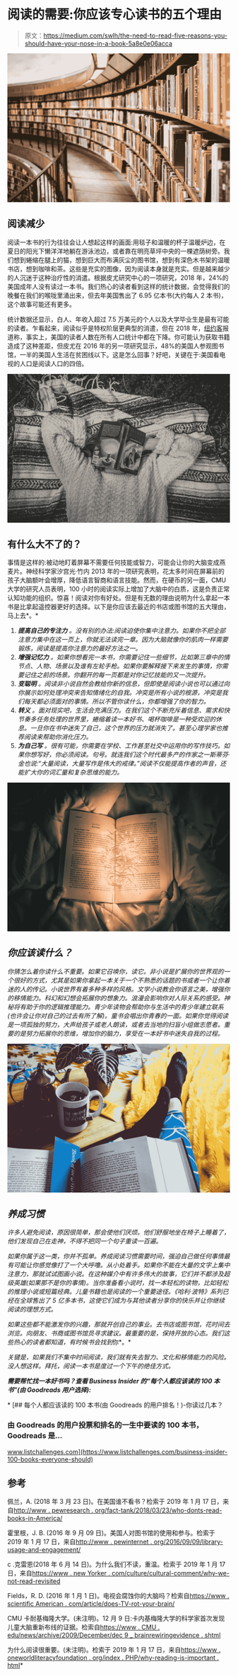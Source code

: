# 阅读的需要:你应该专心读书的五个理由

> 原文：<https://medium.com/swlh/the-need-to-read-five-reasons-you-should-have-your-nose-in-a-book-5a8e0e06acca>

![](img/cf0f18c565b53d0837340e00d3777a36.png)

## 阅读减少

阅读一本书的行为往往会让人想起这样的画面:用毯子和温暖的杯子温暖炉边，在夏日的阳光下懒洋洋地躺在游泳池边，或者靠在明亮草坪中央的一棵遮荫树旁。我们想到蜷缩在腿上的猫，想到巨大而布满灰尘的图书馆，想到有深色木书架的温暖书店，想到咖啡和茶。这些是充实的图像，因为阅读本身就是充实。但是越来越少的人沉迷于这种治疗性的消遣。根据皮尤研究中心的一项研究，2018 年，24%的美国成年人没有读过一本书。我们热心的读者看到这样的统计数据，会觉得我们的晚餐在我们的喉咙里涌出来，但去年美国售出了 6.95 亿本书(大约每人 2 本书)，这个故事可能还有更多。

统计数据还显示，白人、年收入超过 7.5 万美元的个人以及大学毕业生是最有可能的读者。乍看起来，阅读似乎是特权阶层更典型的消遣，但在 2018 年，[纽约客](https://www.newyorker.com/culture/cultural-comment/why-we-dont-read-revisited)报道称，事实上，美国的读者人数在所有人口统计中都在下降。你可能认为获取书籍造成了这种差距，但皮尤在 2016 年的另一项研究显示，48%的美国人参观图书馆，一半的美国人生活在贫困线以下。这是怎么回事？好吧，关键在于:美国看电视的人口是阅读人口的四倍。

![](img/f4b44d039d61b173c0cc6759af73f6c6.png)

## 有什么大不了的？

事情是这样的:被动地盯着屏幕不需要任何技能或智力，可能会让你的大脑变成燕麦片。神经科学家汐宫光·竹内 2013 年的一项研究表明，花太多时间在屏幕前的孩子大脑额叶会增厚，降低语言智商和语言技能。然而，在硬币的另一面，CMU 大学的研究人员表明，100 小时的阅读实际上增加了大脑中的白质，这是负责正常认知功能的组织。惊喜！阅读对你有好处。但是有无数的理由说明为什么拿起一本书是比拿起遥控器更好的选择。以下是你应该去最近的书店或图书馆的五大理由，马上去*。*

1.  ****提高自己的专注力*** 。没有别的办法:阅读迫使你集中注意力。如果你不把全部注意力集中在这一页上，你就无法读完一章。因为大脑就像你的肌肉一样需要锻炼，阅读是提高你注意力的最好方法之一。*
2.  ****增强记忆力*** 。如果你想看完一本书，你需要记住一些细节，比如第三章中的情节点、人物、场景以及谁有左轮手枪。如果你要解释接下来发生的事情，你需要记住之前的场景。你翻开的每一页都是对你记忆技能的又一次提升。*
3.  ****变聪明*** 。阅读非小说自然会教给你新的信息，但即使是阅读小说也可以通过向你展示如何处理冲突来告知情绪化的自我。冲突是所有小说的根源，冲突是我们每天都必须面对的事情。所以不管你读什么，你都增强了你的智力。*
4.  ****转义*** 。面对现实吧，生活会充满压力。在我们这个不断充斥着信息、需求和快节奏多任务处理的世界里，蜷缩着读一本好书、喝杯咖啡是一种受欢迎的休息。一旦你在书中迷失了自己，这个世界的压力就消失了。甚至心理学家也推荐阅读来帮助你消化压力。*
5.  ****为自己写*** 。很有可能，你需要在学校、工作甚至社交中运用你的写作技巧。如果你想写好，你必须阅读。句号。就连我们这个时代最多产的作家之一斯蒂芬·金也说:“大量阅读，大量写作是伟大的戒律。”阅读不仅能提高作者的声音，还能扩大你的词汇量和复杂思维的能力。*

*![](img/e2909853d5bb384d25a8a426fe76f7c6.png)*

## *你应该读什么？*

*你猜怎么着你读什么不重要。如果它召唤你，读它。非小说是扩展你的世界观的一个很好的方式，尤其是如果你拿起一本关于一个不熟悉的话题的书或者一个让你着迷的人的传记。小说世界有着多种多样的风格。文学小说教会你语言之美，增强你的移情能力。科幻和幻想会拓展你的想象力。浪漫会影响你对人际关系的感受。神秘将有助于你的逻辑推理能力。青少年读物会帮助你与生活中的青少年建立联系(也许会让你对自己的过去有所了解)。童书会唱出你青春的一面。如果你觉得阅读是一项孤独的努力，大声给孩子或老人朗读，或者去当地的扫盲小组做志愿者。重要的是努力拓展你的思维，增加你的脑力，享受在一本好书中迷失自我的过程。*

*![](img/9ea54e6e5be85edcbe9280222dd4bd65.png)*

## *养成习惯*

*许多人避免阅读，原因很简单，那会使他们厌烦。他们舒服地坐在椅子上睡着了，他们发现自己在走神，不得不把同一个句子重读一百遍。*

*如果你属于这一类，你并不孤单。养成阅读习惯需要时间，强迫自己做任何事情最有可能让你感觉像打了一个大呼噜。从小处着手。如果你不能在大量的文字上集中注意力，那就试试图画小说。在这种媒介中有许多伟大的故事，它们并不都涉及超级英雄(如果那不是你的事情)。当你准备看小说时，找一本轻松的读物，比如轻松的推理小说或短篇经典。儿童书籍也是阅读的一个重要途径。《哈利·波特》系列已经在全球售出了 5 亿多本书，这使它们成为与其他读者分享你的快乐并让你继续阅读的理想方式。*

*如果这些都不能激发你的兴趣，那就开创自己的事业。去书店或图书馆，花时间去浏览。向朋友、书商或图书馆员寻求建议。最重要的是，保持开放的心态。我们这些热心的读者都知道，有时候书会找到*你*。*

*关键是，如果我们不集中时间阅读，我们就有失去智力、文化和移情能力的风险。没人想这样。拜托，阅读一本书是度过一个下午的绝佳方式。*

***需要帮忙找一本好书吗？查看 Business Insider 的“每个人都应该读的 100 本书”(由 Goodreads 用户选择):***

*[](https://www.listchallenges.com/business-insider-100-books-everyone-should) [## 每个人都应该读的 100 本书(由 Goodreads 的用户排名！)-你读过几本？

### 由 Goodreads 的用户投票和排名的一生中要读的 100 本书，Goodreads 是…

www.listchallenges.com](https://www.listchallenges.com/business-insider-100-books-everyone-should) 

## 参考

佩兰，A. (2018 年 3 月 23 日)。在美国谁不看书？检索于 2019 年 1 月 17 日，来自[http://www . pewresearch . org/fact-tank/2018/03/23/who-donts-read-books-in-America/](http://www.pewresearch.org/fact-tank/2018/03/23/who-doesnt-read-books-in-america/)

霍里根，J. B. (2016 年 9 月 09 日)。美国人对图书馆的使用和参与。检索于 2019 年 1 月 17 日，来自[http://www . pewinternet . org/2016/09/09/library-usage-and-engagement/](http://www.pewinternet.org/2016/09/09/library-usage-and-engagement/)

c .克雷恩(2018 年 6 月 14 日)。为什么我们不读，重温。检索于 2019 年 1 月 17 日，来自[https://www . new Yorker . com/culture/cultural-comment/why-we-not-read-revisited](https://www.newyorker.com/culture/cultural-comment/why-we-dont-read-revisited)

Fields，R. D. (2016 年 1 月 1 日)。电视会腐蚀你的大脑吗？检索自[https://www . scientific American . com/article/does-TV-rot-your-brain/](https://www.scientificamerican.com/article/does-tv-rot-your-brain/)

CMU 卡耐基梅隆大学。(未注明)。12 月 9 日:卡内基梅隆大学的科学家首次发现儿童大脑重新布线的证据。检索自[https://www . CMU . edu/news/archive/2009/December/dec 9 _ brainrewiringevidence . shtml](https://www.cmu.edu/news/archive/2009/December/dec9_brainrewiringevidence.shtml)

为什么阅读很重要。(未注明)。检索于 2019 年 1 月 17 日，来自[https://www . oneworldliteracyfoundation . org/index . PHP/why-reading-is-important . html](https://www.oneworldliteracyfoundation.org/index.php/why-reading-is-important.html)*